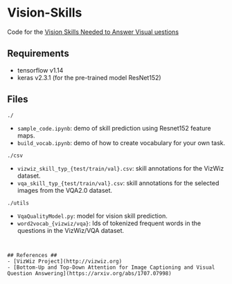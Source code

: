 # Vision-Skills
Code for the [Vision Skills Needed to Answer Visual uestions](https://www.ischool.utexas.edu/~dannag/publications/2020_CSCW_VQA-Skills.pdf)

## Requirements ##
- tensorflow v1.14
- keras v2.3.1 (for the pre-trained model ResNet152)

## Files ##
```./```
- ```sample_code.ipynb```: demo of skill prediction using Resnet152 feature maps.
- ```build_vocab.ipynb```: demo of how to create vocabulary for your own task.

```./csv```
- ```vizwiz_skill_typ_{test/train/val}.csv```: skill annotations for the VizWiz dataset.
- ```vqa_skill_typ_{test/train/val}.csv```: skill annotations for the selected images from the VQA2.0 dataset.

```./utils```
- ```VqaQualityModel.py```: model for vision skill prediction.
- ```word2vocab_{vizwiz/vqa}```: Ids of tokenized frequent words in the questions in the VizWiz/VQA dataset.

```./ckpt/{vizwiz/vqa}/{cnt/col/txt}: checkpoints for the prediction of counting/color recognition/text recognition for the VizWiz/VQA dataset, respectively.


## References ##
- [VizWiz Project](http://vizwiz.org)
- [Bottom-Up and Top-Down Attention for Image Captioning and Visual Question Answering](https://arxiv.org/abs/1707.07998)
